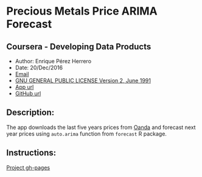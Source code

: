 # Precious Metals Price ARIMA Forecast

## Coursera - Developing Data Products

* Author:  Enrique Pérez Herrero  
* Date: 20/Dec/2016  
* [Email](mailto:eph.project1500@gmail.com)  
* [GNU GENERAL PUBLIC LICENSE Version 2, June 1991](https://github.com/EnriquePH/Precious-Metals-Prediction)  
* [App url](https://kikesoft.shinyapps.io/Precious-Metals-Prediction)  
* [GitHub url](https://github.com/EnriquePH/Precious-Metals-Prediction)

## Description:
The app downloads the last five years prices from [Oanda](http://www.oanda.com)
and forecast next year prices using `auto.arima` function from `forecast` R
package. 

## Instructions:
[Project gh-pages](http://enriqueph.github.io/Precious-Metals-Prediction/)